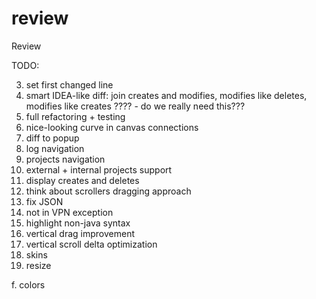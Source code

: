 review
======

Review


TODO:

3. set first changed line
4. smart IDEA-like diff: join creates and modifies, modifies like deletes, modifies like creates ???? - do we really need this???
6. full refactoring + testing
7. nice-looking curve in canvas connections
8. diff to popup
9. log navigation
10. projects navigation
11. external + internal projects support
12. display creates and deletes
13. think about scrollers dragging approach
14. fix JSON
15. not in VPN exception
16. highlight non-java syntax
17. vertical drag improvement
18. vertical scroll delta optimization
19. skins
20. resize

f. colors